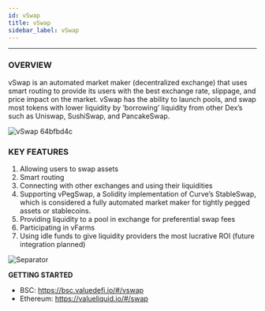 ```yaml
---
id: vSwap
title: vSwap
sidebar_label: vSwap
---
```


---
 ### OVERVIEW

vSwap is an automated market maker (decentralized exchange) that uses smart routing to provide its users with the best exchange rate, slippage, and price impact on the market. vSwap has the ability to launch pools, and swap most tokens with lower liquidity by ‘borrowing’ liquidity from other Dex’s such as Uniswap, SushiSwap, and PancakeSwap.   

![vSwap 64bfbd4c](https://user-images.githubusercontent.com/78454114/109451770-cbf91c80-7a13-11eb-9a55-92b0fada08b3.png)  


### KEY FEATURES  
1. Allowing users to swap assets  
2. Smart routing
3. Connecting with other exchanges and using their liquidities
4. Supporting vPegSwap, a Solidity implementation of Curve’s StableSwap, which is considered a fully automated market maker for tightly pegged assets or stablecoins.
5. Providing liquidity to a pool in exchange for preferential swap fees 
6. Participating in vFarms
7. Using idle funds to give liquidity providers the most lucrative ROI (future integration planned)


![Separator](../img/seperator.png)


**GETTING STARTED**  
- BSC: https://bsc.valuedefi.io/#/vswap  
- Ethereum: https://valueliquid.io/#/swap  
